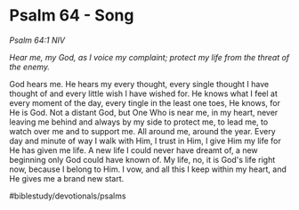 # Psalm 64 - Song
*Psalm 64:1 NIV*

*Hear me, my God, as I voice my complaint; protect my life from the threat of the enemy.*

God hears me. He hears my every thought, every single thought I have thought of and every little wish I have wished for. He knows what I feel at every moment of the day, every tingle in the least one toes, He knows, for He is God.
Not a distant God, but One Who is near me, in my heart, never leaving me behind and always by my side to protect me, to lead me, to watch over me and to support me.
All around me, around the year. Every day and minute of way I walk with Him, I trust in Him, I give Him my life for He has given me life. A new life I could never have dreamt of, a new beginning only God could have known of.
My life, no, it is God's life right now, because I belong to Him. I vow, and all this I keep within my heart, and He gives me a brand new start.

#biblestudy/devotionals/psalms